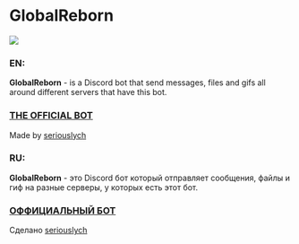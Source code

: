 # GlobalReborn

![](https://github.com/seriouslych/global-reborn/blob/main/gb_banner.png?raw=true)

### EN:

**GlobalReborn** - is a Discord bot that send messages, files and gifs all around different servers that have this bot.
### [THE OFFICIAL BOT](https://discord.com/oauth2/authorize?client_id=1278068534244544524&permissions=52224&integration_type=0&scope=bot)

Made by [seriouslych](https://github.com/seriouslych)

### RU:
**GlobalReborn** - это Discord бот который отправляет сообщения, файлы и гиф на разные серверы, у которых есть этот бот.
### [ОФФИЦИАЛЬНЫЙ БОТ](https://discord.com/oauth2/authorize?client_id=1278068534244544524&permissions=52224&integration_type=0&scope=bot)

Сделано [seriouslych](https://github.com/seriouslych)
